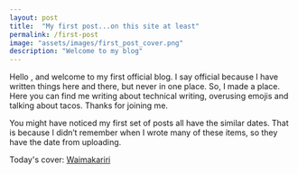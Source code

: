 ```yaml
---
layout: post
title:  "My first post...on this site at least"
permalink: /first-post
image: "assets/images/first_post_cover.png"
description: "Welcome to my blog"
---
```


Hello <i class="fas fa-hand-sparkles"></i>, and welcome to my first official blog. I say official because I have written things here and there, but never in one place. So, I made a place. Here you can find me writing about technical writing, overusing emojis <i class="far fa-smile"></i> and talking about tacos. Thanks for joining me.

You might have noticed my first set of posts all have the similar dates. That is because I didn’t remember when I wrote many of these items, so they have the date from uploading.

Today's cover: [Waimakariri](https://products.ls.graphics/paaatterns/preview.html)